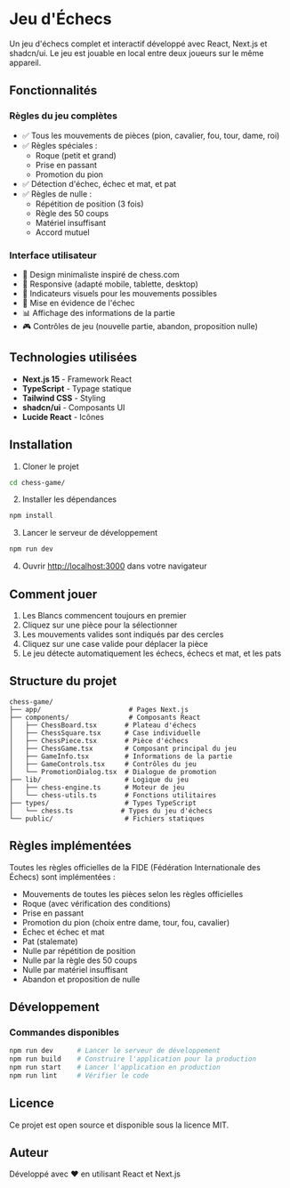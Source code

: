 # Jeu d'Échecs

Un jeu d'échecs complet et interactif développé avec React, Next.js et shadcn/ui. Le jeu est jouable en local entre deux joueurs sur le même appareil.

## Fonctionnalités

### Règles du jeu complètes

- ✅ Tous les mouvements de pièces (pion, cavalier, fou, tour, dame, roi)
- ✅ Règles spéciales :
  - Roque (petit et grand)
  - Prise en passant
  - Promotion du pion
- ✅ Détection d'échec, échec et mat, et pat
- ✅ Règles de nulle :
  - Répétition de position (3 fois)
  - Règle des 50 coups
  - Matériel insuffisant
  - Accord mutuel

### Interface utilisateur

- 🎨 Design minimaliste inspiré de chess.com
- 📱 Responsive (adapté mobile, tablette, desktop)
- 🎯 Indicateurs visuels pour les mouvements possibles
- 🔴 Mise en évidence de l'échec
- 📊 Affichage des informations de la partie
- 🎮 Contrôles de jeu (nouvelle partie, abandon, proposition nulle)

## Technologies utilisées

- **Next.js 15** - Framework React
- **TypeScript** - Typage statique
- **Tailwind CSS** - Styling
- **shadcn/ui** - Composants UI
- **Lucide React** - Icônes

## Installation

1. Cloner le projet

```bash
cd chess-game/
```

2. Installer les dépendances

```bash
npm install
```

3. Lancer le serveur de développement

```bash
npm run dev
```

4. Ouvrir [http://localhost:3000](http://localhost:3000) dans votre navigateur

## Comment jouer

1. Les Blancs commencent toujours en premier
2. Cliquez sur une pièce pour la sélectionner
3. Les mouvements valides sont indiqués par des cercles
4. Cliquez sur une case valide pour déplacer la pièce
5. Le jeu détecte automatiquement les échecs, échecs et mat, et les pats

## Structure du projet

```
chess-game/
├── app/                      # Pages Next.js
├── components/               # Composants React
│   ├── ChessBoard.tsx       # Plateau d'échecs
│   ├── ChessSquare.tsx      # Case individuelle
│   ├── ChessPiece.tsx       # Pièce d'échecs
│   ├── ChessGame.tsx        # Composant principal du jeu
│   ├── GameInfo.tsx         # Informations de la partie
│   ├── GameControls.tsx     # Contrôles du jeu
│   └── PromotionDialog.tsx  # Dialogue de promotion
├── lib/                     # Logique du jeu
│   ├── chess-engine.ts      # Moteur de jeu
│   └── chess-utils.ts       # Fonctions utilitaires
├── types/                   # Types TypeScript
│   └── chess.ts            # Types du jeu d'échecs
└── public/                  # Fichiers statiques
```

## Règles implémentées

Toutes les règles officielles de la FIDE (Fédération Internationale des Échecs) sont implémentées :

- Mouvements de toutes les pièces selon les règles officielles
- Roque (avec vérification des conditions)
- Prise en passant
- Promotion du pion (choix entre dame, tour, fou, cavalier)
- Échec et échec et mat
- Pat (stalemate)
- Nulle par répétition de position
- Nulle par la règle des 50 coups
- Nulle par matériel insuffisant
- Abandon et proposition de nulle

## Développement

### Commandes disponibles

```bash
npm run dev      # Lancer le serveur de développement
npm run build    # Construire l'application pour la production
npm run start    # Lancer l'application en production
npm run lint     # Vérifier le code
```

## Licence

Ce projet est open source et disponible sous la licence MIT.

## Auteur

Développé avec ❤️ en utilisant React et Next.js
